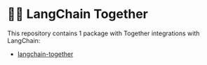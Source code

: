 # 🦜️🔗 LangChain Together

This repository contains 1 package with Together integrations with LangChain:

- [langchain-together](https://pypi.org/project/langchain-together/)
